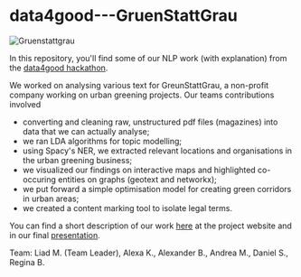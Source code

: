 # data4good---GruenStattGrau

<img src="Gruestattgrau_Logo.jpg" alt="Gruenstattgrau" align="middle">


In this repository, you'll find some of our NLP work (with explanation) from the <a href = "https://trendydots.com/data4good/" >data4good hackathon</a>. 

We worked on analysing various text for GreunStattGrau, a non-profit company working on urban greening projects. Our teams contributions involved 
<ul><li>
converting and cleaning raw, unstructured pdf files (magazines) into data that we can actually analyse;</li>
    <li>we ran LDA algorithms for topic modelling; </li>
    <li>using Spacy's NER, we extracted relevant locations and organisations in the urban greening business; </li>
        <li>we visualized our findings on interactive maps and highlighted co-occuring entities on graphs (geotext and networkx);
            <li>we put forward a simple optimisation model for creating green corridors in urban areas; </li>
    <li>we created a content marking tool to isolate legal terms.</li>
    </ul>

You can find a short description of our work <a href = "https://trendydots.com/data4good/challenge1.html" >here</a> at the project website and in our final <a href = "/assets/ch1-final-results.pdf" >presentation</a>. 

Team: Liad M. (Team Leader), Alexa K., Alexander B., Andrea M., Daniel S., Regina B. 



